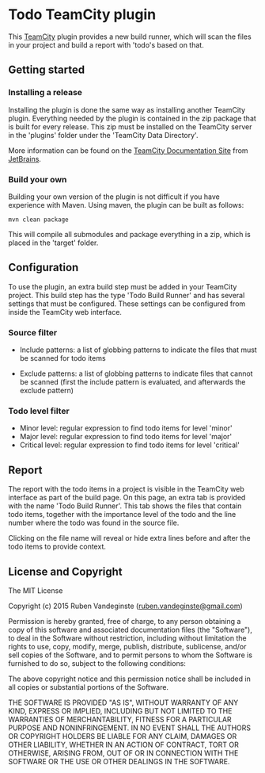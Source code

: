 
# Todo TeamCity plugin

This [TeamCity] plugin provides a new build runner, which will scan the
files in your project and build a report with 'todo's based on that.


## Getting started

### Installing a release

Installing the plugin is done the same way as installing another
TeamCity plugin.  Everything needed by the plugin is contained in the
zip package that is built for every release.  This zip must be
installed on the TeamCity server in the 'plugins' folder under the
'TeamCity Data Directory'.

More information can be found on the [TeamCity Documentation Site]
from [JetBrains].


### Build your own

Building your own version of the plugin is not difficult if you have
experience with Maven.  Using maven, the plugin can be built as
follows:

    mvn clean package


This will compile all submodules and package everything in a zip,
which is placed in the 'target' folder.


## Configuration

To use the plugin, an extra build step must be added in your TeamCity
project.  This build step has the type 'Todo Build Runner' and has
several settings that must be configured.  These settings can be
configured from inside the TeamCity web interface.

### Source filter

* Include patterns: a list of globbing patterns to indicate the files
  that must be scanned for todo items
  
* Exclude patterns: a list of globbing patterns to indicate files that
  cannot be scanned (first the include pattern is evaluated, and
  afterwards the exclude pattern)

### Todo level filter 

* Minor level: regular expression to find todo items for level 'minor'
* Major level: regular expression to find todo items for level 'major'
* Critical level:  regular expression to find todo items for level 'critical'


## Report

The report with the todo items in a project is visible in the TeamCity
web interface as part of the build page.  On this page, an extra tab
is provided with the name 'Todo Build Runner'.  This tab shows the
files that contain todo items, together with the importance level of
the todo and the line number where the todo was found in the source
file.

Clicking on the file name will reveal or hide extra lines before and
after the todo items to provide context.


## License and Copyright

The MIT License

Copyright (c) 2015  Ruben Vandeginste (ruben.vandeginste@gmail.com)

Permission is hereby granted, free of charge, to any person obtaining a copy
of this software and associated documentation files (the "Software"), to deal
in the Software without restriction, including without limitation the rights
to use, copy, modify, merge, publish, distribute, sublicense, and/or sell
copies of the Software, and to permit persons to whom the Software is
furnished to do so, subject to the following conditions:

The above copyright notice and this permission notice shall be included in
all copies or substantial portions of the Software.

THE SOFTWARE IS PROVIDED "AS IS", WITHOUT WARRANTY OF ANY KIND, EXPRESS OR
IMPLIED, INCLUDING BUT NOT LIMITED TO THE WARRANTIES OF MERCHANTABILITY,
FITNESS FOR A PARTICULAR PURPOSE AND NONINFRINGEMENT. IN NO EVENT SHALL THE
AUTHORS OR COPYRIGHT HOLDERS BE LIABLE FOR ANY CLAIM, DAMAGES OR OTHER
LIABILITY, WHETHER IN AN ACTION OF CONTRACT, TORT OR OTHERWISE, ARISING FROM,
OUT OF OR IN CONNECTION WITH THE SOFTWARE OR THE USE OR OTHER DEALINGS IN
THE SOFTWARE.


[TeamCity]: https://www.jetbrains.com/teamcity
[TeamCity Documentation Site]: https://confluence.jetbrains.com/display/TCD9/Installing+Additional+Plugins
[JetBrains]: https://www.jetbrains.com

